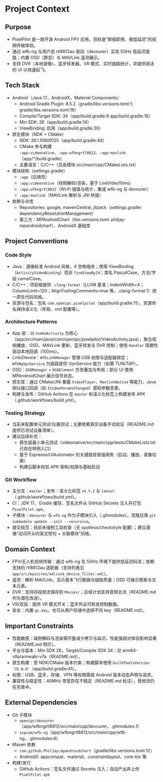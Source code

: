 # Project Context

## Purpose
- PixelPilot 是一款开源 Android FPV 应用，目标是“即插即用、极低延迟”的视频传输体验。
- 通过 wfb-ng 与用户态 rtl8812au 驱动（devourer）实现 5GHz 低延迟链路；内置 OSD（屏显）与 MAVLink 遥测展示。
- 支持 DVR（本地录像）、蓝牙转发器、VR 模式、实时链路统计，并提供简洁的 UI 以快速起飞。

## Tech Stack
- Android（Java 17，AndroidX，Material Components）
  - Android Gradle Plugin: 8.5.2（gradle/libs.versions.toml:1; gradle/libs.versions.toml:16）
  - Compile/Target SDK: 34（app/build.gradle:9 app/build.gradle:16）
  - Min SDK: 26（app/build.gradle:14）
  - ViewBinding: 启用（app/build.gradle:39）
- 原生模块（NDK + CMake）
  - NDK: 26.1.10909125（app/build.gradle:44）
  - CMake 参与构建 `:app:videonative`、`:app:wfbngrtl8812`、`:app:mavlink`（app/*/build.gradle）
  - 主要语言：C/C++（见各模块 src/main/cpp/CMakeLists.txt）
- 模块结构（settings.gradle）
  - `:app`（应用壳）
  - `:app:videonative`（视频解码/渲染，基于 LiveVideo10ms）
  - `:app:wfbngrtl8812`（Wi‑Fi 链路与统计，集成 wfb-ng 与 devourer）
  - `:app:mavlink`（MAVLink 解析与 JNI 桥接）
- 依赖与仓库
  - Repositories: google, mavenCentral, jitpack（settings.gradle: dependencyResolutionManagement）
  - 第三方：MPAndroidChart（libs.versions.toml: philjay-mpandroidchart）、AndroidX 基础库

## Project Conventions

### Code Style
- Java：遵循标准 Android 风格，4 空格缩进；使用 ViewBinding（`ActivityVideoBinding`）而非 `findViewById`；类名 PascalCase，方法/字段 camelCase。
- C/C++：项目根提供 `.clang-format`（LLVM 基准；IndentWidth=4；ColumnLimit=120；AlignTrailingComments=true 等，.clang-format:1）统一原生代码风格。
- 资源与包名：包名 `com.openipc.pixelpilot`（app/build.gradle:11），资源命名保持语义化（布局、xml 配置等）。

### Architecture Patterns
- App 层：以 `VideoActivity` 为核心（app/src/main/java/com/openipc/pixelpilot/VideoActivity.java），聚合视频播放、OSD、MAVLink 更新、蓝牙转发与 DVR 控制；使用 `Handler` 周期性驱动本地回调（100ms）。
- Link/Device：`WfbLinkManager` 管理 USB 权限与适配器绑定；`WfbNgVpnService` 为链路提供 VpnService 能力（如需 TUN/TAP）。
- OSD：`OSDManager` + `OSDElement` 负责叠加与布局；部分 UI 使用 MPAndroidChart 展示信号状态。
- 原生库：通过 CMake/JNI 暴露 `VideoPlayer`、`MavlinkNative` 等能力，Java 侧以接口回调（如 `IVideoParamsChanged`）感知参数变更。
- 构建与发布：GitHub Actions 在 `master` 和语义化标签上构建发布 APK（.github/workflows/build.yml）。

### Testing Strategy
- 当前未配置单元测试/仪器测试；主要依赖真实设备手动验证（README.md 提供已测试设备清单）。
- 建议后续补充：
  - 原生层最小单元测试（videonative/src/main/cpp/tests/CMakeLists.txt 已存在样例入口）
  - 基于 Espresso/UIAutomator 的关键路径冒烟用例（启动、播放、录像切换）
  - 构建后脚本校验 APK 架构/权限与基础启动

### Git Workflow
- 主分支：`master`；发布：语义化标签 `vX.Y.Z` 与 `latest`（.github/workflows/build.yml）。
- CI：JDK 17、Gradle 缓存、签名文件从 GitHub Secrets 注入并打包 `PixelPilot.apk`。
- 子模块：`devourer` 与 `wfb-ng` 作为子模块引入（.gitmodules）。克隆后需 `git submodule update --init --recursive`。
- 提交规范：目前未强制工具检查（无 spotless/checkstyle 配置）；建议遵循“动词开头的英文短句 + 关联模块”风格。

## Domain Context
- FPV/无人机视频传输：通过 wfb-ng 在 5GHz 环境下提供低延迟码流；依赖支持的 rtl8812au 适配器（支持列表见 `app/src/main/res/xml/usb_device_filter.xml`）。
- 遥测：解析 MAVLink，显示基本飞行数据与链路质量；OSD 可展示图表与文本元素。
- DVR：支持将视频流保存到 `Movies/`；后续计划支持音频合流（README.md 列为潜在改进）。
- VR/双目：提供 VR 模式开关；蓝牙外设可转发控制数据。
- 安全：内置 `gs.key`，也可从用户存储中选择不同 key（README.md）。

## Important Constraints
- 性能敏感：端侧解码与渲染需尽量减少拷贝与延迟，性能强弱对体验影响显著（README.md 明示）。
- 平台与版本：Min SDK 26，Target/Compile SDK 34；仅 arm64-v8a/armeabi-v7a（README.md）。
- 原生构建：受 NDK/CMake 版本约束；构建脚本使用 `buildToolsVersion '35.0.0'`（app/build.gradle:41）。
- 权限：USB、蓝牙、存储、VPN 等权限需按 Android 版本动态声明与请求。
- 兼容性与稳定性：40MHz 带宽存在不稳定（README.md 标注），音频流仍在完善中。

## External Dependencies
- Git 子模块
  - `openipc/devourer`（app/wfbngrtl8812/src/main/cpp/devourer，.gitmodules:1）
  - `svpcom/wfb-ng`（app/wfbngrtl8812/src/main/cpp/wfb-ng，.gitmodules:6）
- Maven 依赖
  - `com.github.PhilJay:mpandroidchart`（gradle/libs.versions.toml:12）
  - AndroidX: appcompat、material、constraintlayout、core-ktx 等
- 构建/发行
  - GitHub Actions：签名文件通过 Secrets 注入；自动产出并上传 `PixelPilot.apk`
